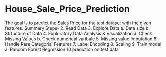 # House_Sale_Price_Prediction
The goal is to predict the Sales Price for the test dataset with the given features.
Summary
Steps-
2. Read Data
3. Explore Data
    a. Data size
    b. Strtucture of Data
4. Exploratory Data Analysis & Visualization
    a. Check Missing Values
    b. Check numerical varibale
5. Missing value Imputation
6. Handle Rare Categorial Features
7. Label Encoding
8. Scaling
9. Train model
    a. Random Forest Regression
10 prediction on test data

